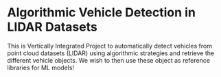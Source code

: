 # Algorithmic Vehicle Detection in LIDAR Datasets

This is Vertically Integrated Project to automatically detect vehicles from point cloud datasets (LIDAR) using algorithmic strategies and retrieve the different vehicle objects. We wish to then use these object as reference libraries for ML models!